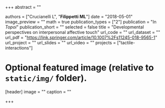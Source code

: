 +++
abstract = ""

authors = ["Crucianelli L", "**Filippetti ML**"]
date = "2018-05-01"
image_preview = ""
math = true
publication_types = ["2"]
publication = "In *Topoi*"
publication_short = ""
selected = false
title = "Developmental perspectives on interpersonal affective touch"
url_code = ""
url_dataset = ""
url_pdf = "https://link.springer.com/article/10.1007%2Fs11245-018-9565-1"
url_project = ""
url_slides = ""
url_video = ""
projects = ["tactile-interactions"]

# Optional featured image (relative to `static/img/` folder).
[header]
image = ""
caption = ""

+++